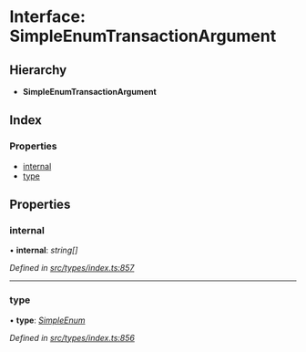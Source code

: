 # Interface: SimpleEnumTransactionArgument

## Hierarchy

* **SimpleEnumTransactionArgument**

## Index

### Properties

* [internal](simpleenumtransactionargument.md#internal)
* [type](simpleenumtransactionargument.md#type)

## Properties

###  internal

• **internal**: *string[]*

*Defined in [src/types/index.ts:857](https://github.com/PolymathNetwork/polymesh-sdk/blob/56921667/src/types/index.ts#L857)*

___

###  type

• **type**: *[SimpleEnum](../enums/transactionargumenttype.md#simpleenum)*

*Defined in [src/types/index.ts:856](https://github.com/PolymathNetwork/polymesh-sdk/blob/56921667/src/types/index.ts#L856)*
